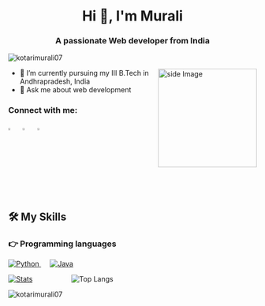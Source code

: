 <h1 align="center">Hi 👋, I'm Murali</h1>
<h3 align="center">A passionate Web developer from India</h3>
  <p align="left"> <img src="https://komarev.com/ghpvc/?username=kotarimurali07&label=Profile%20views&color=0e75b6&style=flat" alt="kotarimurali07" /> </p>
  
  <img src="https://github.com/sciencepal/sciencepal/blob/master/assets/life_balance.gif" alt="side Image" align="right" width="200" height="auto" />
  
  - 🔭 I’m currently pursuing my III B.Tech in Andhrapradesh, India
  - 💬 Ask me about web development
  
  
<h3 align="left">Connect with me:</h3>

 [<img src="https://img.icons8.com/color/48/000000/linkedin.png" width="3.5%"/>](https://www.linkedin.com/in/kotari-murali-b4b4bb223/)  &nbsp; 
 [<img src="https://img.icons8.com/fluent/48/000000/facebook-new.png" width="3.5%"/>](https://www.facebook.com/murali.kotari.180/)  &nbsp;
 [<img src="https://img.icons8.com/fluent/48/000000/instagram-new.png" width="3.5%"/>](https://www.instagram.com/murali_kotari_/)  &nbsp; 
 
 ## 🛠️ My Skills

### 👉 Programming languages

<p align="left"> 
  

<a href="https://python.org/">
    <img alt="Python" src="https://img.shields.io/badge/Python-FFD43B?style=for-the-badge&logo=python&logoColor=darkgreen"/>
  </a>
  &emsp;
<a href="https://www.java.com/en/">
    <img alt="Java" src="https://img.shields.io/badge/Java-ED8B00?style=for-the-badge&logo=java&logoColor=white"/>
  </a>

</p>
 



  [![Stats](https://github-readme-stats.vercel.app/api?username=kotarimurali07&show_icons=true&theme=tokyonight)](https://github-readme-stats.vercel.app/api?username=kotarimurali07&show_icons=true&theme=tokyonight)&nbsp; &nbsp; &nbsp; &nbsp; &nbsp; &nbsp; &nbsp; &nbsp; &nbsp; &nbsp; 
  ![Top Langs](https://github-readme-stats.vercel.app/api/top-langs/?username=kotarimurali07&theme=tokyonight)
  <p><img align="center" src="https://github-readme-streak-stats.herokuapp.com/?user=kotarimurali07&theme=dark" alt="kotarimurali07" /></p>

